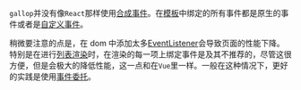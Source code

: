 `gallop`并没有像`React`那样使用[合成事件](https://react.docschina.org/docs/events.html)。在[模板](/#Template)中绑定的所有事件都是原生的事件或者是[自定义事件](https://developer.mozilla.org/en-US/docs/Web/API/CustomEvent)。

稍微要注意的点是，在 dom 中添加太多[EventListener](https://developer.mozilla.org/en-US/docs/Web/API/EventListener)会导致页面的性能下降。特别是在进行[列表渲染](/#repeat)时，在渲染的每一项上绑定事件是及其不推荐的，尽管这很方便，但是会极大的降低性能，这一点和在`Vue`里一样。一般在这种情况下，更好的实践是使用[事件委托](/#none)。
